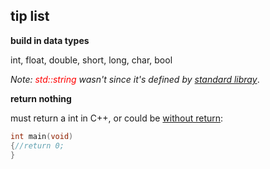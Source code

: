 ## tip list

**build in data types**

int, float, double, short, long, char, bool

*Note:  <span style="color: red;">std::string</span> wasn't since it's defined by [standard libray](https://stackoverflow.com/questions/5388685/c-is-string-a-built-in-data-type/5388729)*.

**return nothing**

must return a int in C++, or could be [without return](https://stackoverflow.com/questions/30354097/how-to-printf-a-memory-address-in-c/30354164): 
```C++
int main(void) 
{//return 0;
}
```
